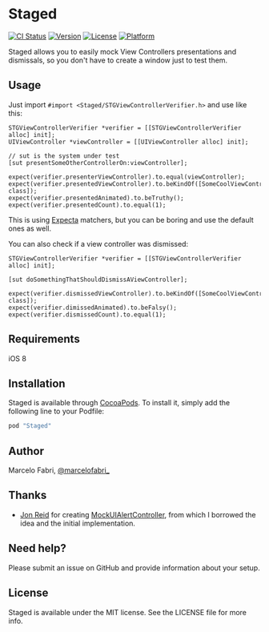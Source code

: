 # Staged

[![CI Status](http://img.shields.io/travis/marcelofabri/Staged.svg?style=flat)](https://travis-ci.org/marcelofabri/Staged)
[![Version](https://img.shields.io/cocoapods/v/Staged.svg?style=flat)](http://cocoapods.org/pods/Staged)
[![License](https://img.shields.io/cocoapods/l/Staged.svg?style=flat)](http://cocoapods.org/pods/Staged)
[![Platform](https://img.shields.io/cocoapods/p/Staged.svg?style=flat)](http://cocoapods.org/pods/Staged)

Staged allows you to easily mock View Controllers presentations and dismissals, so you don't have to create a window just to test them.

## Usage

Just import `#import <Staged/STGViewControllerVerifier.h>` and use like this:

```objc
STGViewControllerVerifier *verifier = [[STGViewControllerVerifier alloc] init];
UIViewController *viewController = [[UIViewController alloc] init];

// sut is the system under test
[sut presentSomeOtherControllerOn:viewController];

expect(verifier.presenterViewController).to.equal(viewController);
expect(verifier.presentedViewController).to.beKindOf([SomeCoolViewController class]);
expect(verifier.presentedAnimated).to.beTruthy();
expect(verifier.presentedCount).to.equal(1);
```

This is using [Expecta](https://github.com/specta/expecta) matchers, but you can be boring and use the default ones as well.

You can also check if a view controller was dismissed: 

```objc
STGViewControllerVerifier *verifier = [[STGViewControllerVerifier alloc] init];

[sut doSomethingThatShouldDismissAViewController];

expect(verifier.dismissedViewController).to.beKindOf([SomeCoolViewController class]);
expect(verifier.dimissedAnimated).to.beFalsy();
expect(verifier.dismissedCount).to.equal(1);
```

## Requirements

iOS 8

## Installation

Staged is available through [CocoaPods](http://cocoapods.org). To install
it, simply add the following line to your Podfile:

```ruby
pod "Staged"
```

## Author

Marcelo Fabri, [@marcelofabri_](https://twitter.com/marcelofabri_)

## Thanks

- [Jon Reid](https://twitter.com/qcoding) for creating [MockUIAlertController](https://github.com/jonreid/MockUIAlertController), from which I borrowed the idea and the initial implementation.

## Need help?

Please submit an issue on GitHub and provide information about your setup.

## License

Staged is available under the MIT license. See the LICENSE file for more info.
